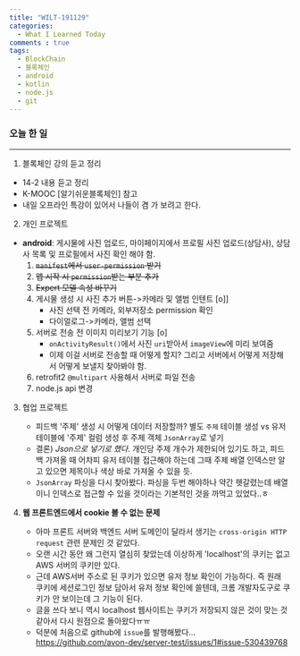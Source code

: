 ```yaml
---
title: "WILT-191129"
categories:
  - What I Learned Today
comments : true
tags:
  - BlockChain
  - 블록체인
  - android
  - kotlin
  - node.js
  - git
---
```



### 오늘 한 일
----

1. 블록체인 강의 듣고 정리
  - 14-2 내용 듣고 정리
  - K-MOOC [알기쉬운블록체인] 참고
  - 내일 오프라인 특강이 있어서 나들이 겸 가 보려고 한다.<br>

2. 개인 프로젝트
  - __android__: 게시물에 사진 업로드, 마이페이지에서 프로필 사진 업로드(상담사), 상담사 목록 및 프로필에서 사진 확인 해야 함.
    1. ~~`manifest`에서 `user-permission` 받기~~
    2. ~~앱 시작 시 `permission`받는 부분 추가~~
    3. ~~Expert 모델 속성 바꾸기~~
    4. 게시물 생성 시 사진 추가 버튼->카메라 및 앨범 인텐트 [o]]
        - 사진 선택 전 카메라, 외부저장소 permission 확인
        - 다이얼로그->카메라, 앨범 선택
    5. 서버로 전송 전 이미지 미리보기 기능 [o]
        - `onActivityResult()`에서 사진 `uri`받아서 `imageView`에 미리 보여줌
        - 이제 이걸 서버로 전송할 때 어떻게 할지? 그리고 서버에서 어떻게 저장해서 어떻게 보낼지 찾아봐야 함.
    6. retrofit2 `@multipart` 사용해서 서버로 파일 전송
    7. node.js api 변경<br>

3. 협업 프로젝트
    - 피드백 '주제' 생성 시 어떻게 데이터 저장할까? 별도 `주제` 테이블 생성 vs 유저 테이블에 '주제' 컬럼 생성 후 주제 객체 `JsonArray`로 넣기
    - 결론) _Json으로 넣기로 했다._ 개인당 주제 개수가 제한되어 있기도 하고, 피드백 가져올 때 어차피 유저 테이블 접근해야 하는데 그때 주제 배열 인덱스만 알고 있으면 제목이나 색상 바로 가져올 수 있을 듯.
    - `JsonArray` 파싱을 다시 찾아봤다. 파싱을 두번 해야하나 약간 헷갈렸는데 배열이니 인덱스로 접근할 수 있을 것이라는 기본적인 것을 까먹고 있었다..ㅎ<br>

4. __웹 프론트엔드에서 cookie 볼 수 없는 문제__
    - 아마 프론트 서버와 백엔드 서버 도메인이 달라서 생기는 `cross-origin HTTP request` 관련 문제인 것 같았다.
    - 오랜 시간 동안 왜 그런지 열심히 찾았는데 이상하게 'localhost'의 쿠키는 없고 AWS 서버의 쿠키만 있다.
    - 근데 AWS서버 주소로 된 쿠키가 있으면 유저 정보 확인이 가능하다. 즉 원래 쿠키에 세션로그인 정보 담아서 유저 정보 확인에 쓸텐데, 크롬 개발자도구로 쿠키가 안 보이는데 그 기능이 된다.
    - 글을 쓰다 보니 역시 localhost 웹사이트는 쿠키가 저장되지 않은 것이 맞는 것 같아서 다시 원점으로 돌아왔다ㅠㅠ
    - 덕분에 처음으로 github에 `issue`를 발행해봤다...<br>https://github.com/avon-dev/server-test/issues/1#issue-530439768








